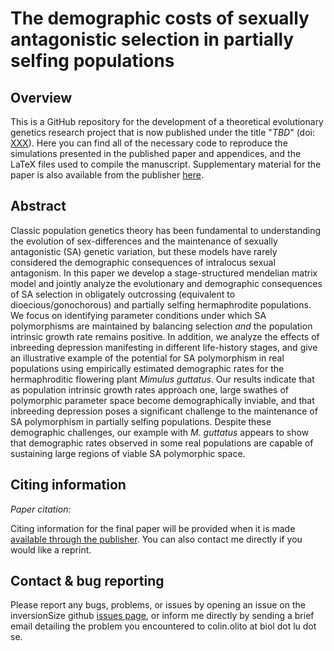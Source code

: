 # The demographic costs of sexually antagonistic selection in partially selfing populations

## Overview

This is a GitHub repository for the development of a theoretical evolutionary genetics research project that is now published under the title "*TBD*" (doi: [XXX](https://doi.org/...)). Here you can find all of the necessary code to reproduce the simulations presented in the published paper and appendices, and the LaTeX files used to compile the manuscript. Supplementary material for the paper is also available from the publisher [here](URL).


## Abstract
Classic population genetics theory has been fundamental to understanding the evolution of sex-differences and the maintenance of sexually antagonistic (SA) genetic variation, but these models have rarely considered the demographic consequences of intralocus sexual antagonism. In this paper we develop a stage-structured mendelian matrix model and jointly analyze the evolutionary and demographic consequences of SA selection in obligately outcrossing (equivalent to dioecious/gonochorous) and partially selfing hermaphrodite populations. We focus on identifying parameter conditions under which SA polymorphisms are maintained by balancing selection *and* the population intrinsic growth rate remains positive. In addition, we analyze the effects of inbreeding depression manifesting in different life-history stages, and give an illustrative example of the potential for SA polymorphism in real populations using empirically estimated demographic rates for the hermaphroditic flowering plant *Mimulus guttatus*. Our results indicate that as population intrinsic growth rates approach one, large swathes of polymorphic parameter space become demographically inviable, and that inbreeding depression poses a significant challenge to the maintenance of SA polymorphism in partially selfing populations. Despite these demographic challenges, our example with *M. guttatus* appears to show that demographic rates observed in some real populations are capable of sustaining large regions of viable SA polymorphic space.


## Citing information


*Paper citation*:

Citing information for the final paper will be provided when it is made [available through the publisher](URL). You can also contact me directly if you would like a reprint. 


## Contact & bug reporting

Please report any bugs, problems, or issues by opening an issue on the inversionSize github [issues page](https://github.com/colin-olito/SA-Hermaphrodites-wDemography/issues), or inform me directly by sending a brief email detailing the problem you encountered to colin.olito at biol dot lu dot se.
